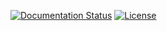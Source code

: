 [![Documentation Status](https://readthedocs.org/projects/ipybuilding/badge/?version=latest)](https://ipybuilding.readthedocs.io/en/latest/?badge=latest)
[![License](https://img.shields.io/badge/License-BSD_3--Clause-blue.svg)](https://opensource.org/licenses/BSD-3-Clause)
